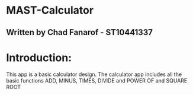 # MAST-Calculator

## Written by Chad Fanarof - ST10441337 

# Introduction:

This app is a basic calculator design. The calculator app includes all the basic functions ADD, MINUS, TIMES, DIVIDE and POWER OF and SQUARE ROOT




